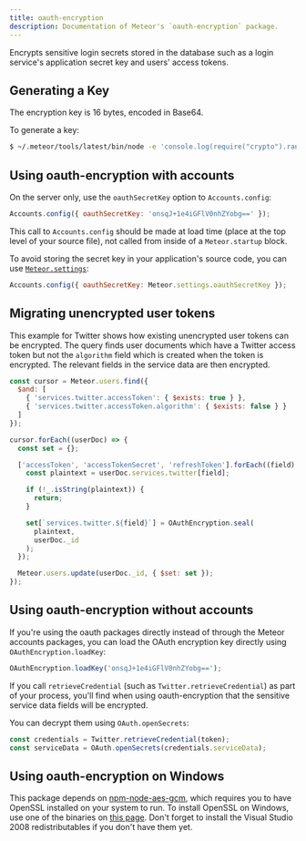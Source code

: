 ```yaml
---
title: oauth-encryption
description: Documentation of Meteor's `oauth-encryption` package.
---
```


Encrypts sensitive login secrets stored in the database such as a
login service's application secret key and users' access tokens.


## Generating a Key

The encryption key is 16 bytes, encoded in Base64.

To generate a key:

```bash
$ ~/.meteor/tools/latest/bin/node -e 'console.log(require("crypto").randomBytes(16).toString("base64"))'
```


## Using oauth-encryption with accounts

On the server only, use the `oauthSecretKey` option to `Accounts.config`:

```js
Accounts.config({ oauthSecretKey: 'onsqJ+1e4iGFlV0nhZYobg==' });
```

This call to `Accounts.config` should be made at load time (place at
the top level of your source file), not called from inside of a
`Meteor.startup` block.

To avoid storing the secret key in your application's source code, you
can use [`Meteor.settings`](http://docs.meteor.com/#meteor_settings):

```js
Accounts.config({ oauthSecretKey: Meteor.settings.oauthSecretKey });
```


## Migrating unencrypted user tokens

This example for Twitter shows how existing unencrypted user tokens
can be encrypted.  The query finds user documents which have a Twitter
access token but not the `algorithm` field which is created when the
token is encrypted.  The relevant fields in the service data are then
encrypted.

```js
const cursor = Meteor.users.find({
  $and: [
    { 'services.twitter.accessToken': { $exists: true } },
    { 'services.twitter.accessToken.algorithm': { $exists: false } }
  ]
});

cursor.forEach((userDoc) => {
  const set = {};

  ['accessToken', 'accessTokenSecret', 'refreshToken'].forEach((field) => {
    const plaintext = userDoc.services.twitter[field];

    if (!_.isString(plaintext)) {
      return;
    }

    set[`services.twitter.${field}`] = OAuthEncryption.seal(
      plaintext,
      userDoc._id
    );
  });

  Meteor.users.update(userDoc._id, { $set: set });
});
```

## Using oauth-encryption without accounts

If you're using the oauth packages directly instead of through the
Meteor accounts packages, you can load the OAuth encryption key
directly using `OAuthEncryption.loadKey`:

```js
OAuthEncryption.loadKey('onsqJ+1e4iGFlV0nhZYobg==');
```

If you call `retrieveCredential` (such as
`Twitter.retrieveCredential`) as part of your process, you'll find
when using oauth-encryption that the sensitive service data fields
will be encrypted.

You can decrypt them using `OAuth.openSecrets`:

```js
const credentials = Twitter.retrieveCredential(token);
const serviceData = OAuth.openSecrets(credentials.serviceData);
```

## Using oauth-encryption on Windows

This package depends on [npm-node-aes-gcm](https://github.com/meteor/meteor/tree/devel/packages/non-core/npm-node-aes-gcm), which requires you to have OpenSSL installed on your system to run. To install OpenSSL on Windows, use one of the binaries on [this page](http://slproweb.com/products/Win32OpenSSL.html). Don't forget to install the Visual Studio 2008 redistributables if you don't have them yet.
